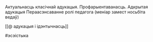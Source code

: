 

Актуальнасць класічнай адукацыя. Профарыентаванасць.
Адкрытая адукацыя
Пераасэнсаванне ролі педагога (меніар замест носьбіта ведаў)

[[@ адукацыя і ідэнтычнасць]]

#эсэістыка